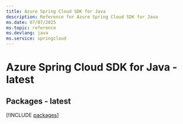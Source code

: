 ```yaml
---
title: Azure Spring Cloud SDK for Java
description: Reference for Azure Spring Cloud SDK for Java
ms.date: 07/07/2025
ms.topic: reference
ms.devlang: java
ms.service: springcloud
---
```

# Azure Spring Cloud SDK for Java - latest
## Packages - latest
[!INCLUDE [packages](spring-cloud-index.md)]